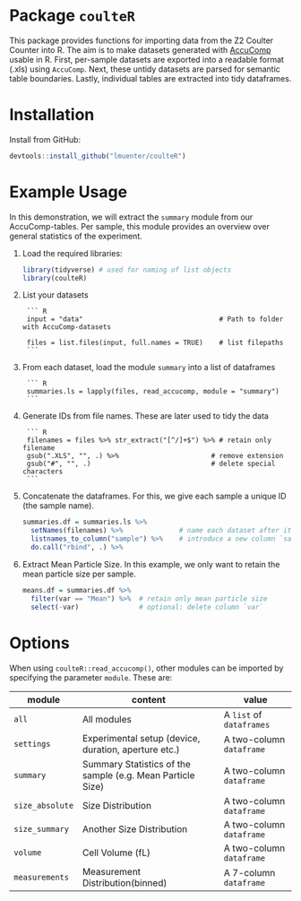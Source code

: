 # Package `coulteR` 

This package provides functions for importing data from the Z2 Coulter Counter into R. The aim is to make datasets generated with [AccuComp](https://www.beckman.de/flow-cytometry/software/383550) usable in R.
First, per-sample datasets are exported into a readable format (.xls) using `AccuComp`. Next, these untidy datasets are parsed for semantic table boundaries. Lastly,  individual tables are extracted into tidy dataframes.

# Installation

Install from GitHub:

``` R
devtools::install_github("lmuenter/coulteR")
```

# Example Usage
In this demonstration, we will extract the `summary` module from our AccuComp-tables. Per sample, this module provides an overview over general statistics of the experiment.

1. Load the required libraries:

    ``` R
    library(tidyverse) # used for naming of list objects
    library(coulteR)
    ```

2. List your datasets

        ``` R
        input = "data"                                  # Path to folder with AccuComp-datasets

        files = list.files(input, full.names = TRUE)    # list filepaths
        ```

3. From each dataset, load the module `summary` into a list of dataframes

        ``` R
        summaries.ls = lapply(files, read_accucomp, module = "summary")
        ```

4. Generate IDs from file names. These are later used to tidy the data

        ``` R
        filenames = files %>% str_extract("[^/]+$") %>% # retain only filename
        gsub(".XLS", "", .) %>%                       # remove extension
        gsub("#", "", .)                              # delete special characters
        ```

5. Concatenate the dataframes. For this, we give each sample a unique ID (the sample name).
    ``` R
    summaries.df = summaries.ls %>%
      setNames(filenames) %>%              # name each dataset after its sample
      listnames_to_column("sample") %>%    # introduce a new column `sample`
      do.call("rbind", .) %>% 
    ```

6. Extract Mean Particle Size. In this example, we only want to retain the mean particle size per sample.
    ``` R
    means.df = summaries.df %>%
      filter(var == "Mean") %>%  # retain only mean particle size
      select(-var)               # optional: delete column `var`
    ```

# Options
When using `coulteR::read_accucomp()`, other modules can be imported by specifying the parameter `module`. These are:

|module |content |value
--- | --- | ---
|`all`|All modules|A `list` of `dataframes`
|`settings`|Experimental setup (device, duration, aperture etc.)|A two-column `dataframe`
|`summary`|Summary Statistics of the sample (e.g. Mean Particle Size)|A two-column `dataframe`
|`size_absolute`|Size Distribution|A two-column `dataframe`
|`size_summary`|Another Size Distribution|A two-column `dataframe`
|`volume` |Cell Volume (fL)|A two-column `dataframe`
|`measurements`|Measurement Distribution(binned)|A 7-column `dataframe`

